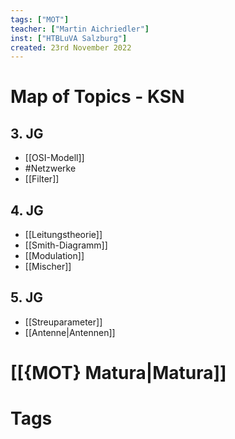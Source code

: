 ```yaml
---
tags: ["MOT"]
teacher: ["Martin Aichriedler"]
inst: ["HTBLuVA Salzburg"]
created: 23rd November 2022
---
```

# Map of Topics - KSN
## 3. JG
- [[OSI-Modell]]
- #Netzwerke
- [[Filter]]

## 4. JG
- [[Leitungstheorie]]
- [[Smith-Diagramm]]
- [[Modulation]]
- [[Mischer]]

## 5. JG
- [[Streuparameter]]
- [[Antenne|Antennen]]

# [[{MOT} Matura|Matura]]






# Tags